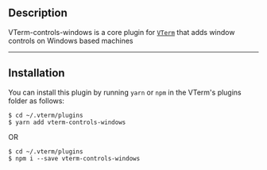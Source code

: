 ## Description
VTerm-controls-windows is a core plugin for [`VTerm`](http://github.com/vterm/vterm) that adds window controls on Windows based machines

***

## Installation
You can install this plugin by running `yarn` or `npm` in the VTerm's plugins folder as follows:
```shell
$ cd ~/.vterm/plugins
$ yarn add vterm-controls-windows
```
OR
```shell
$ cd ~/.vterm/plugins
$ npm i --save vterm-controls-windows
```
